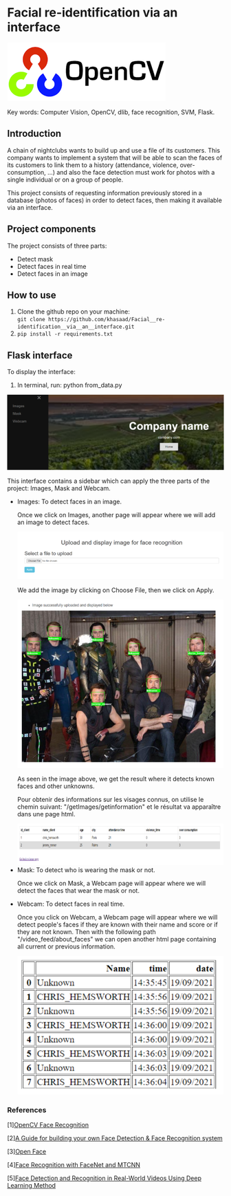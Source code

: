 <h1>Facial re-identification via an interface</h1>
<img src='https://github.com/khasaad/Facial__re-identification__via__an__interface/blob/master/Images_git/opencv.png'>

Key words: Computer Vision, OpenCV, dlib, face recognition, SVM, Flask.

<h2>Introduction</h2>
<p>A chain of nightclubs wants to build up and use a file of its customers. This company wants to implement a system that will be able to scan the faces of its customers to link them to a history (attendance, violence, over-consumption, ...) and also the face detection must work for photos with a single individual or on a group of people.</p>
<p>This project consists of requesting information previously stored in a database (photos of faces) in order to detect faces, then making it available via an interface.</p>

<h2>Project components</h2>
<p>The project consists of three parts:</p>
<ul>
  <li>Detect mask</li>
  <li>Detect faces in real time</li>
  <li>Detect faces in an image</li>
</ul>

<h2>How to use</h2>
<ol>
  <li>Clone the github repo on your machine:<br><code>git clone https://github.com/khasaad/Facial__re-identification__via__an__interface.git</code></li>
  <li><code>pip install -r requirements.txt</code></li>
</ol>

<h2>Flask interface</h2>

<p>To display the interface:</p>
<ol>
  <li>In terminal, run: python from_data.py</li>
</ol>
<p></p>
<img src='https://github.com/khasaad/Facial__re-identification__via__an__interface/blob/master/Images_git/g1.PNG'>

<p>This interface contains a sidebar which can apply the three parts of the project: Images, Mask and Webcam.</p>

<ul>
  <li>Images: To detect faces in an image.</li>
  <p>Once we click on Images, another page will appear where we will add an image to detect faces.</p>
  <img src='https://github.com/khasaad/Facial__re-identification__via__an__interface/blob/master/Images_git/g2.PNG'>
  <p>We add the image by clicking on Choose File, then we click on Apply.</p>
  <img src='https://github.com/khasaad/Facial__re-identification__via__an__interface/blob/master/Images_git/g3.PNG'>
  <p>As seen in the image above, we get the result where it detects known faces and other unknowns.</p>
  <p>Pour obtenir des informations sur les visages connus, on utilise le chemin suivant: "/getImages/getinformation" et le résultat va apparaître dans une page html.</p>
  <img src='https://github.com/khasaad/Facial__re-identification__via__an__interface/blob/master/Images_git/g4.PNG'>
  <li>Mask: To detect who is wearing the mask or not.</li>
  <p>Once we click on Mask, a Webcam page will appear where we will detect the faces that wear the mask or not.</p>
  <li>Webcam: To detect faces in real time.</li>
  <p>Once you click on Webcam, a Webcam page will appear where we will detect people's faces if they are known with their name and score or if they are not known. Then with the    following path "/video_feed/about_faces" we can open another html page containing all current or previous information.</p>
  <img src='https://github.com/khasaad/Facial__re-identification__via__an__interface/blob/master/Images_git/g5.PNG'>
</ul>

<h3>References</h3>
<p>[1]<a href="https://www.pyimagesearch.com/2018/09/24/opencv-face-recognition/" target="_blank">OpenCV Face Recognition</a></p>
<p>[2]<a href="https://intellica-ai.medium.com/a-guide-for-building-your-own-face-detection-recognition-system-910560fe3eb7" target="_blank">A Guide for building your own Face Detection & Face Recognition system</a></p>
<p>[3]<a href="https://cmusatyalab.github.io/openface/" target="_blank">Open Face</a></p>
<p>[4]<a href="https://arsfutura.com/magazine/face-recognition-with-facenet-and-mtcnn/" target="_blank">Face Recognition with FaceNet and MTCNN</a></p>
<p>[5]<a href="https://ghaliahmed.wordpress.com/2018/10/13/abstract/" target="_blank">Face Detection and Recognition in Real-World Videos Using Deep Learning Method</a></p>
 

